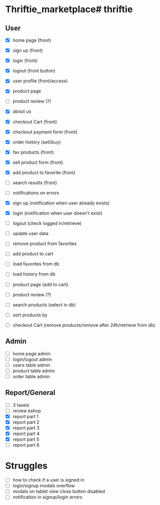 # Thriftie_marketplace# thriftie

## User
- [x] home page (front)
- [x] sign up (front)
- [x] login (front)
- [x] logout (front button)
- [x] user profile (front/access)
- [x] product page
- [ ] product review (?)
- [x] about us
- [x] checkout Cart (front)
- [x] checkout payment form (front)
- [x] order history (sell/buy)
- [x] fav products (front)
- [x] sell product form (front)
- [x] add product to favorite (front)
- [ ] search results (front)
- [ ] notifications on errors

- [x] sign up (notification when user already exists)
- [x] login (notification when user doesn't exist)
- [ ] logout (check logged in/retrieve)
- [ ] update user data
- [ ] remove product from favorites
- [ ] add product to cart
- [ ] load favorites from db
- [ ] load history from db
- [ ] product page (add to cart)
- [ ] product review (?)
- [ ] search products (select in db)
- [ ] sort products by
- [ ] checkout Cart (remove products/remove after 24h/retrieve from db)

## Admin
- [ ] home page admin
- [ ] login/logout admin
- [ ] users table admin
- [ ] product table admin
- [ ] order table admin

## Report/General
- [ ] 3 taseis
- [ ] review eshop
- [x] report part 1
- [x] report part 2
- [x] report part 3
- [x] report part 4
- [x] report part 5
- [ ] report part 6

# Struggles
- [ ] how to check if a user is signed in
- [ ] login/signup modals overflow
- [ ] modals on tablet view close button disabled
- [ ] notification in signup/login errors
